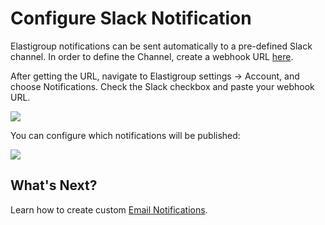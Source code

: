 # Configure Slack Notification

Elastigroup notifications can be sent automatically to a pre-defined Slack channel.
In order to define the Channel, create a webhook URL [here](https://slack.com/apps/A0F7XDUAZ-incoming-webhooks).

After getting the URL, navigate to Elastigroup settings -> Account, and choose Notifications.
Check the Slack checkbox and paste your webhook URL.

<img src="/administration/_media/configure-slack-01.png" />

You can configure which notifications will be published:

<img src="/administration/_media/configure-slack-02.png" />

## What's Next?

Learn how to create custom [Email Notifications](administration/users/configure-email-notifications).
